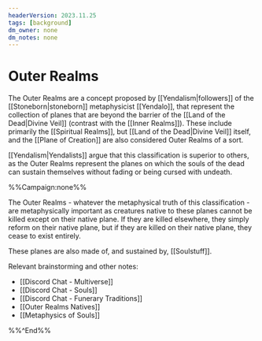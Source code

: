 ```yaml
---
headerVersion: 2023.11.25
tags: [background]
dm_owner: none
dm_notes: none
---
```

# Outer Realms

The Outer Realms are a concept proposed by [[Yendalism|followers]] of the [[Stoneborn|stoneborn]] metaphysicist [[Yendalo]], that represent the collection of planes that are beyond the barrier of the [[Land of the Dead|Divine Veil]] (contrast with the [[Inner Realms]]). These include primarily the [[Spiritual Realms]], but [[Land of the Dead|Divine Veil]] itself, and the [[Plane of Creation]] are also considered Outer Realms of a sort. 

[[Yendalism|Yendalists]] argue that this classification is superior to others, as the Outer Realms represent the planes on which the souls of the dead can sustain themselves without fading or being cursed with undeath.

%%Campaign:none%%

The Outer Realms - whatever the metaphysical truth of this classification - are metaphysically important as creatures native to these planes cannot be killed except on their native plane. If they are killed elsewhere, they simply reform on their native plane, but if they are killed on their native plane, they cease to exist entirely. 

These planes are also made of, and sustained by, [[Soulstuff]]. 

Relevant brainstorming and other notes:
- [[Discord Chat - Multiverse]]
- [[Discord Chat - Souls]]
- [[Discord Chat - Funerary Traditions]]
- [[Outer Realms Natives]]
- [[Metaphysics of Souls]]

%%^End%%